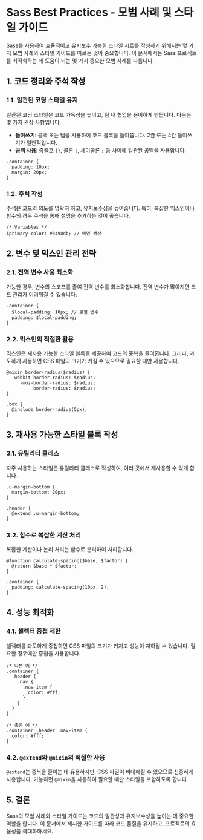 # Sass Best Practices - 모범 사례 및 스타일 가이드

Sass를 사용하여 효율적이고 유지보수 가능한 스타일 시트를 작성하기 위해서는 몇 가지 모범 사례와 스타일 가이드를 따르는 것이 중요합니다. 이 문서에서는 Sass 프로젝트를 최적화하는 데 도움이 되는 몇 가지 중요한 모범 사례를 다룹니다.

## 1. 코드 정리와 주석 작성

### 1.1. 일관된 코딩 스타일 유지
일관된 코딩 스타일은 코드 가독성을 높이고, 팀 내 협업을 용이하게 만듭니다. 다음은 몇 가지 권장 사항입니다:

- **들여쓰기**: 공백 또는 탭을 사용하여 코드 블록을 들여씁니다. 2칸 또는 4칸 들여쓰기가 일반적입니다.
- **공백 사용**: 중괄호 `{}`, 콜론 `:`, 세미콜론 `;` 등 사이에 일관된 공백을 사용합니다.

```
.container {
  padding: 10px;
  margin: 20px;
}
```

### 1.2. 주석 작성
주석은 코드의 의도를 명확히 하고, 유지보수성을 높여줍니다. 특히, 복잡한 믹스인이나 함수의 경우 주석을 통해 설명을 추가하는 것이 좋습니다.

```
/* Variables */
$primary-color: #3498db; // 메인 색상
```

## 2. 변수 및 믹스인 관리 전략

### 2.1. 전역 변수 사용 최소화
가능한 경우, 변수의 스코프를 줄여 전역 변수를 최소화합니다. 전역 변수가 많아지면 코드 관리가 어려워질 수 있습니다.

```
.container {
  $local-padding: 10px; // 로컬 변수
  padding: $local-padding;
}
```

### 2.2. 믹스인의 적절한 활용
믹스인은 재사용 가능한 스타일 블록을 제공하여 코드의 중복을 줄여줍니다. 그러나, 과도하게 사용하면 CSS 파일의 크기가 커질 수 있으므로 필요할 때만 사용합니다.

```
@mixin border-radius($radius) {
  -webkit-border-radius: $radius;
     -moz-border-radius: $radius;
          border-radius: $radius;
}

.box {
  @include border-radius(5px);
}
```

## 3. 재사용 가능한 스타일 블록 작성

### 3.1. 유틸리티 클래스
자주 사용하는 스타일은 유틸리티 클래스로 작성하여, 여러 곳에서 재사용할 수 있게 합니다.

```
.u-margin-bottom {
  margin-bottom: 20px;
}

.header {
  @extend .u-margin-bottom;
}
```

### 3.2. 함수로 복잡한 계산 처리
복잡한 계산이나 논리 처리는 함수로 분리하여 처리합니다.

```
@function calculate-spacing($base, $factor) {
  @return $base * $factor;
}

.container {
  padding: calculate-spacing(10px, 2);
}
```

## 4. 성능 최적화

### 4.1. 셀렉터 중첩 제한
셀렉터를 과도하게 중첩하면 CSS 파일의 크기가 커지고 성능이 저하될 수 있습니다. 필요한 경우에만 중첩을 사용합니다.

```
/* 나쁜 예 */
.container {
  .header {
    .nav {
      .nav-item {
        color: #fff;
      }
    }
  }
}

/* 좋은 예 */
.container .header .nav-item {
  color: #fff;
}
```

### 4.2. `@extend`와 `@mixin`의 적절한 사용
`@extend`는 중복을 줄이는 데 유용하지만, CSS 파일이 비대해질 수 있으므로 신중하게 사용합니다. 가능하면 `@mixin`을 사용하여 필요할 때만 스타일을 포함하도록 합니다.

## 5. 결론

Sass의 모범 사례와 스타일 가이드는 코드의 일관성과 유지보수성을 높이는 데 중요한 역할을 합니다. 이 문서에서 제시한 가이드를 따라 코드 품질을 유지하고, 프로젝트의 효율성을 극대화하세요.
